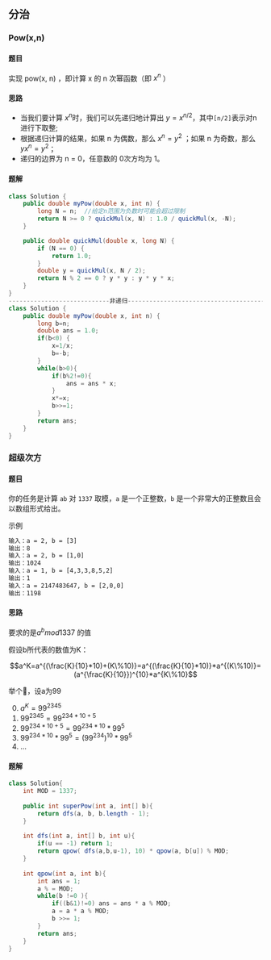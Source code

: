 ## 分治
### Pow(x,n)
#### 题目
实现 pow(x, n) ，即计算 x 的 n 次幂函数（即 $x^n$ ）
#### 思路
* 当我们要计算 $x^n$时，我们可以先递归地计算出 $y = x^{ n/2 }$，其中`[n/2]`表示对n进行下取整;
* 根据递归计算的结果，如果 n 为偶数，那么 $x^n = y^2$ ；如果 n 为奇数，那么 $yx^n = y^2$；
* 递归的边界为 n = 0，任意数的 0次方均为 1。
#### 题解
```java
class Solution {
    public double myPow(double x, int n) {
        long N = n;  //给定n范围为负数时可能会超过限制
        return N >= 0 ? quickMul(x, N) : 1.0 / quickMul(x, -N);
    }

    public double quickMul(double x, long N) {
        if (N == 0) {
            return 1.0;
        }
        double y = quickMul(x, N / 2);
        return N % 2 == 0 ? y * y : y * y * x;
    }
}
----------------------------非递归---------------------------------------
class Solution {
    public double myPow(double x, int n) {
        long b=n;
        double ans = 1.0;
        if(b<0) {
            x=1/x;
            b=-b;
        }
        while(b>0){
            if(b%2!=0){
                ans = ans * x;
            }
            x*=x;
            b>>=1;
        }
        return ans;
    }
}
```

### 超级次方

#### 题目

你的任务是计算 `ab` 对 `1337` 取模，`a` 是一个正整数，`b` 是一个非常大的正整数且会以数组形式给出。

示例

```txt
输入：a = 2, b = [3]
输出：8
输入：a = 2, b = [1,0]
输出：1024
输入：a = 1, b = [4,3,3,8,5,2]
输出：1
输入：a = 2147483647, b = [2,0,0]
输出：1198
```

#### 思路

要求的是$a^bmod1337$ 的值

假设b所代表的数值为K：

$$a^K=a^{(\frac{K}{10}*10)+(K\%10)}=a^{(\frac{K}{10}*10)}*a^{(K\%10)}=(a^{\frac{K}{10}})^{10}*a^{K\%10}$$

举个🌰，设a为99

0. $a^K=99^{2345}$
1. $99^{2345}=99^{234*10+5}$
2. $99^{234*10+5}=99^{234*10}*99^5$
3. $99^{234*10}*99^5=(99^{234})^{10}*99^5$
4. ...

#### 题解

```java
class Solution{
    int MOD = 1337;
    
    public int superPow(int a, int[] b){
        return dfs(a, b, b.length - 1);
    }
    
    int dfs(int a, int[] b, int u){
        if(u == -1) return 1;
        return qpow( dfs(a,b,u-1), 10) * qpow(a, b[u]) % MOD;
    }
    
    int qpow(int a, int b){
        int ans = 1;
        a % = MOD;
        while(b !=0 ){
            if((b&1)!=0) ans = ans * a % MOD;
            a = a * a % MOD;
            b >>= 1;
        }
        return ans;
    }
}
```